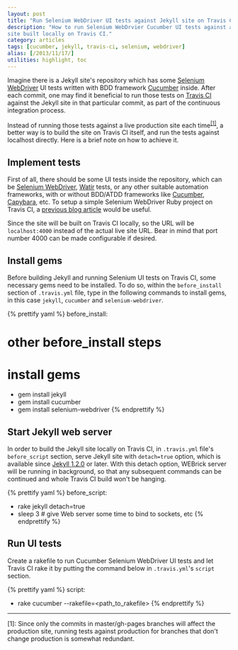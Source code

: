 ```yaml
---
layout: post
title: "Run Selenium WebDriver UI tests against Jekyll site on Travis CI"
description: "How to run Selenium WebDrvier Cucumber UI tests against a Jekyll
site built locally on Travis CI."
category: articles
tags: [cucumber, jekyll, travis-ci, selenium, webdriver]
alias: [/2013/11/17/]
utilities: highlight, toc
---
```

Imagine there is a Jekyll site's repository
which has some [Selenium WebDriver][Selenium WebDriver]
UI tests written with BDD framework [Cucumber][Cucumber] inside.
After each commit, one may find it beneficial to run those tests on [Travis CI][Travis CI]
against the Jekyll site in that particular commit, as part of the continuous integration process.

Instead of running those tests against a live production site each time<sup><a href="#footnote-1">[1]</a></sup>,
a better way is to build the site on Travis CI itself,
and run the tests against localhost directly.
Here is a brief note on how to achieve it.

<div id="toc"></div>

## <a id="implement-tests"></a>Implement tests
First of all, there should be some UI tests inside the repository,
which can be [Selenium WebDriver][Selenium WebDriver], [Watir][Watir] tests,
or any other suitable automation frameworks,
with or without BDD/ATDD frameworks like [Cucumber][Cucumber], [Capybara][Capybara], etc.
To setup a simple Selenium WebDriver Ruby project on Travis CI,
a [previous blog article][previous blog article] would be useful.

Since the site will be built on Travis CI locally, so the URL will be
`localhost:4000` instead of the actual live site URL.
Bear in mind that port number 4000 can be made configurable if desired.

## <a id="install-gems"></a>Install gems
Before building Jekyll and running Selenium UI tests on Travis CI,
some necessary gems need to be installed.
To do so, within the `before_install` section of `.travis.yml` file,
type in the following commands to install gems, in this case
`jekyll`, `cucumber` and `selenium-webdriver`.

{% prettify yaml %}
before_install:
  # other before_install steps

  # install gems
  - gem install jekyll
  - gem install cucumber
  - gem install selenium-webdriver
{% endprettify %}

## <a id="serve-jekyll"></a>Start Jekyll web server
In order to build the Jekyll site locally on Travis CI,
in `.travis.yml` file's `before_script` section,
serve Jekyll site with `detach=true` option,
which is available since [Jekyll 1.2.0][Jekyll 1.2.0] or later.
With this detach option, WEBrick server will be running in background,
so that any subsequent commands can be continued and
whole Travis CI build won't be hanging.

{% prettify yaml %}
before_script:
  - rake jekyll detach=true
  - sleep 3 # give Web server some time to bind to sockets, etc
{% endprettify %}


## <a id="run-tests"></a>Run UI tests
Create a rakefile to run Cucumber Selenium WebDriver UI tests and
let Travis CI rake it by putting the command below
in `.travis.yml`'s `script` section.

{% prettify yaml %}
script:
  - rake cucumber --rakefile=<path_to_rakefile>
{% endprettify %}

<div class="footnotes">
	<hr />
	<p id="footnote-1">
		[1]: Since only the commits in master/gh-pages branches will affect the production site,
		running tests against production for branches that don't change production
		is somewhat redundant.
	</p>
</div>

[Travis CI]: https://travis-ci.org/
[Selenium WebDriver]: http://docs.seleniumhq.org/
[Watir]: http://watir.com/
[Cucumber]: http://cukes.info/
[Capybara]: http://jnicklas.github.io/capybara/
[previous blog article]: /2013/06/15/setup-a-selenium-webdriver-ruby-project-on-travis-ci/
[Jekyll 1.2.0]: http://jekyllrb.com/news/2013/09/06/jekyll-1-2-0-released/
